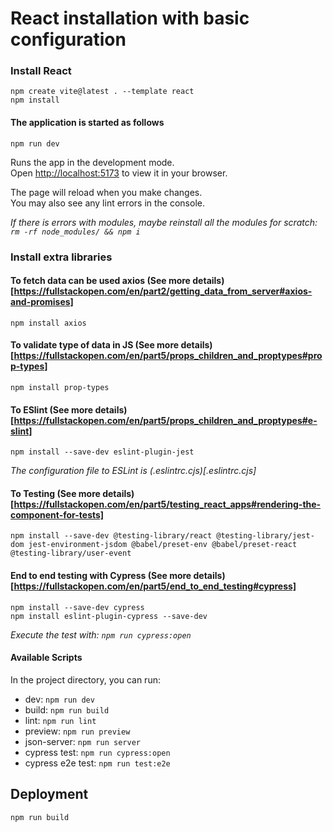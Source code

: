 # React installation with basic configuration

### Install React

```
npm create vite@latest . --template react
npm install
```

#### The application is started as follows

```
npm run dev
```

Runs the app in the development mode.\
Open [http://localhost:5173](http://localhost:5173) to view it in your browser.

The page will reload when you make changes.\
You may also see any lint errors in the console.

_If there is errors with modules, maybe reinstall all the modules for scratch: `rm -rf node_modules/ && npm i`_

### Install extra libraries

#### To fetch data can be used axios (See more details)[https://fullstackopen.com/en/part2/getting_data_from_server#axios-and-promises]

```
npm install axios
```

#### To validate type of data in JS (See more details)[https://fullstackopen.com/en/part5/props_children_and_proptypes#prop-types]

```
npm install prop-types
```

#### To ESlint (See more details)[https://fullstackopen.com/en/part5/props_children_and_proptypes#e-slint]

```
npm install --save-dev eslint-plugin-jest
```

_The configuration file to ESLint is (.eslintrc.cjs)[.eslintrc.cjs]_

#### To Testing (See more details)[https://fullstackopen.com/en/part5/testing_react_apps#rendering-the-component-for-tests]

```
npm install --save-dev @testing-library/react @testing-library/jest-dom jest-environment-jsdom @babel/preset-env @babel/preset-react      @testing-library/user-event
```

#### End to end testing with Cypress (See more details)[https://fullstackopen.com/en/part5/end_to_end_testing#cypress]

```
npm install --save-dev cypress
npm install eslint-plugin-cypress --save-dev
```

_Execute the test with: `npm run cypress:open`_

#### Available Scripts

In the project directory, you can run:

- dev: `npm run dev`
- build: `npm run build`
- lint: `npm run lint`
- preview: `npm run preview`
- json-server: `npm run server`
- cypress test: `npm run cypress:open`
- cypress e2e test: `npm run test:e2e`

## Deployment

```
npm run build
```
